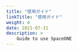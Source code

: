 ```yaml
---
title: "使用ガイド"
linkTitle: "使用ガイド"
weight: 4
date: 2021-07-31
description: >
    Guide to use SpaceONE 
---
```

